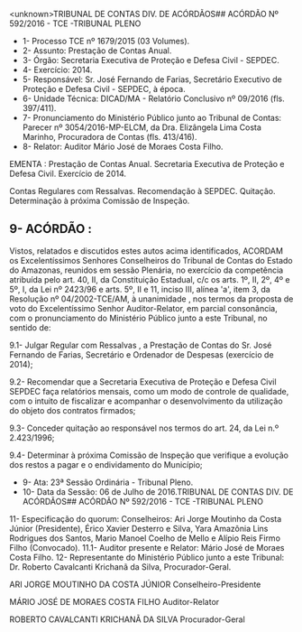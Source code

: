 &lt;unknown&gt;TRIBUNAL DE CONTAS DIV. DE ACÓRDÃOS## ACÓRDÃO Nº 592/2016 - TCE -TRIBUNAL PLENO

- 1- Processo TCE nº 1679/2015 (03 Volumes).
- 2- Assunto: Prestação de Contas Anual.
- 3- Órgão: Secretaria Executiva de Proteção e Defesa Civil - SEPDEC.
- 4- Exercício: 2014.
- 5-  Responsável: Sr.  José  Fernando  de  Farias,  Secretário  Executivo  de  Proteção  e Defesa Civil - SEPDEC, à época.
- 6- Unidade Técnica: DICAD/MA - Relatório Conclusivo nº 09/2016 (fls. 397/411).
- 7-  Pronunciamento  do Ministério Público  junto  ao Tribunal  de Contas: Parecer  nº 3054/2016-MP-ELCM,  da  Dra.  Elizângela  Lima  Costa  Marinho,  Procuradora  de  Contas (fls. 413/416).
- 8- Relator: Auditor Mário José de Moraes Costa Filho.

EMENTA :  Prestação  de  Contas  Anual.  Secretaria Executiva de Proteção e Defesa Civil. Exercício de 2014.

Contas Regulares com Ressalvas. Recomendação à  SEPDEC.  Quitação.  Determinação  à  próxima Comissão de Inspeção.

## 9- ACÓRDÃO :

Vistos, relatados e discutidos estes autos acima identificados, ACORDAM os Excelentíssimos Senhores Conselheiros do Tribunal de Contas do Estado do Amazonas, reunidos em sessão Plenária, no exercício da competência atribuída pelo  art.  40,  II, da Constituição Estadual, c/c os arts. 1º, II, 2º, 4º e 5º, I, da Lei nº 2423/96 e arts. 5º, II e 11, inciso  III,  alínea  'a',  item  3,  da  Resolução  nº  04/2002-TCE/AM, à  unanimidade ,  nos termos  da  proposta  de  voto  do  Excelentíssimo  Senhor  Auditor-Relator, em  parcial consonância, com  o  pronunciamento  do  Ministério  Público  junto  a  este  Tribunal,  no sentido de:

9.1-  Julgar  Regular  com  Ressalvas ,  a  Prestação  de  Contas  do  Sr.  José Fernando de Farias, Secretário e Ordenador de Despesas (exercício de 2014);

9.2- Recomendar que a Secretaria Executiva de Proteção e Defesa Civil SEPDEC faça relatórios mensais, como um modo de controle de qualidade, com o intuito de  fiscalizar  e  acompanhar  o  desenvolvimento  da  utilização  do  objeto  dos  contratos firmados;

9.3-  Conceder  quitação ao responsável nos termos do art. 24, da Lei n.º 2.423/1996;

9.4- Determinar à próxima Comissão de Inspeção que verifique a evolução dos restos a pagar e o endividamento do Município;

- 9- Ata: 23ª Sessão Ordinária - Tribunal Pleno.
- 10- Data da Sessão: 06 de Julho de 2016.TRIBUNAL DE CONTAS DIV. DE ACÓRDÃOS## ACÓRDÃO Nº 592/2016 - TCE -TRIBUNAL PLENO

11-  Especificação  do  quorum: Conselheiros: Ari  Jorge  Moutinho  da  Costa  Júnior (Presidente), Érico Xavier Desterro e Silva, Yara Amazônia Lins Rodrigues dos Santos, Mario Manoel Coelho de Mello e Alípio Reis Firmo Filho (Convocado). 11.1- Auditor presente e Relator: Mário José de Moraes Costa Filho. 12- Representante do Ministério Público junto a este Tribunal: Dr. Roberto Cavalcanti Krichanã da Silva, Procurador-Geral.

ARI JORGE MOUTINHO DA COSTA JÚNIOR Conselheiro-Presidente

MÁRIO JOSÉ DE MORAES COSTA FILHO Auditor-Relator

ROBERTO CAVALCANTI KRICHANÃ DA SILVA Procurador-Geral